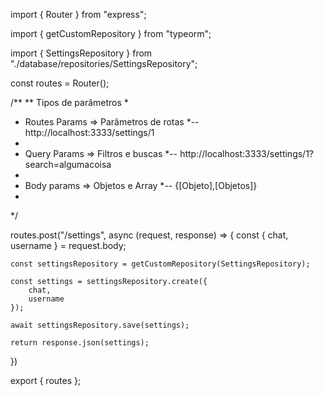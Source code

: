 import { Router } from "express";

import { getCustomRepository } from "typeorm";

import { SettingsRepository } from "./database/repositories/SettingsRepository";


const routes = Router();

/**
 ** Tipos de parâmetros
 * 
 * Routes Params => Parâmetros de rotas 
 *-- http://localhost:3333/settings/1
 * 
 * Query Params => Filtros e buscas
 *-- http://localhost:3333/settings/1?search=algumacoisa
 * 
 * Body params => Objetos e Array
 *-- {[Objeto],[Objetos]}
 *
 */


routes.post("/settings", async (request, response) => {
    const { chat, username } = request.body;

    const settingsRepository = getCustomRepository(SettingsRepository);

    const settings = settingsRepository.create({
        chat,
        username
    });

    await settingsRepository.save(settings);

    return response.json(settings);
})


export { routes };